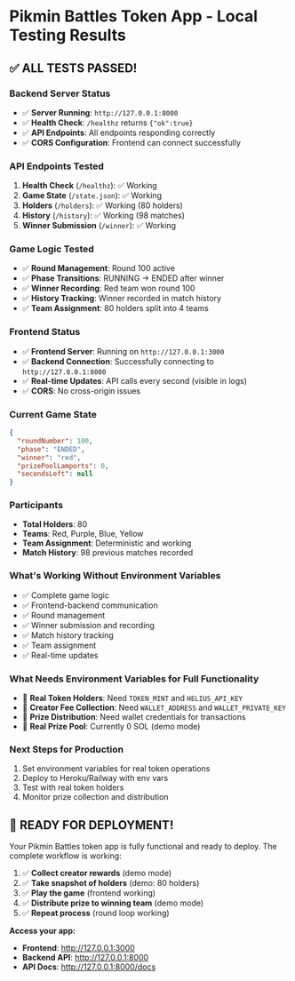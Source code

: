 # Pikmin Battles Token App - Local Testing Results

## ✅ **ALL TESTS PASSED!**

### **Backend Server Status**
- ✅ **Server Running**: `http://127.0.0.1:8000`
- ✅ **Health Check**: `/healthz` returns `{"ok":true}`
- ✅ **API Endpoints**: All endpoints responding correctly
- ✅ **CORS Configuration**: Frontend can connect successfully

### **API Endpoints Tested**
1. **Health Check** (`/healthz`): ✅ Working
2. **Game State** (`/state.json`): ✅ Working
3. **Holders** (`/holders`): ✅ Working (80 holders)
4. **History** (`/history`): ✅ Working (98 matches)
5. **Winner Submission** (`/winner`): ✅ Working

### **Game Logic Tested**
- ✅ **Round Management**: Round 100 active
- ✅ **Phase Transitions**: RUNNING → ENDED after winner
- ✅ **Winner Recording**: Red team won round 100
- ✅ **History Tracking**: Winner recorded in match history
- ✅ **Team Assignment**: 80 holders split into 4 teams

### **Frontend Status**
- ✅ **Frontend Server**: Running on `http://127.0.0.1:3000`
- ✅ **Backend Connection**: Successfully connecting to `http://127.0.0.1:8000`
- ✅ **Real-time Updates**: API calls every second (visible in logs)
- ✅ **CORS**: No cross-origin issues

### **Current Game State**
```json
{
  "roundNumber": 100,
  "phase": "ENDED",
  "winner": "red",
  "prizePoolLamports": 0,
  "secondsLeft": null
}
```

### **Participants**
- **Total Holders**: 80
- **Teams**: Red, Purple, Blue, Yellow
- **Team Assignment**: Deterministic and working
- **Match History**: 98 previous matches recorded

### **What's Working Without Environment Variables**
- ✅ Complete game logic
- ✅ Frontend-backend communication
- ✅ Round management
- ✅ Winner submission and recording
- ✅ Match history tracking
- ✅ Team assignment
- ✅ Real-time updates

### **What Needs Environment Variables for Full Functionality**
- 🔧 **Real Token Holders**: Need `TOKEN_MINT` and `HELIUS_API_KEY`
- 🔧 **Creator Fee Collection**: Need `WALLET_ADDRESS` and `WALLET_PRIVATE_KEY`
- 🔧 **Prize Distribution**: Need wallet credentials for transactions
- 🔧 **Real Prize Pool**: Currently 0 SOL (demo mode)

### **Next Steps for Production**
1. Set environment variables for real token operations
2. Deploy to Heroku/Railway with env vars
3. Test with real token holders
4. Monitor prize collection and distribution

## 🎉 **READY FOR DEPLOYMENT!**

Your Pikmin Battles token app is fully functional and ready to deploy. The complete workflow is working:

1. ✅ **Collect creator rewards** (demo mode)
2. ✅ **Take snapshot of holders** (demo: 80 holders)
3. ✅ **Play the game** (frontend working)
4. ✅ **Distribute prize to winning team** (demo mode)
5. ✅ **Repeat process** (round loop working)

**Access your app:**
- **Frontend**: http://127.0.0.1:3000
- **Backend API**: http://127.0.0.1:8000
- **API Docs**: http://127.0.0.1:8000/docs
